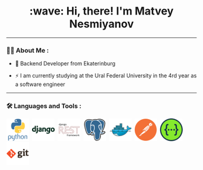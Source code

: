 <div id="header" align="center">
    <h1> :wave: Hi, there! I'm Matvey Nesmiyanov</h1>
</div>



---



### :woman_technologist: About Me :

- :deciduous_tree: Backend Developer from Ekaterinburg

- :zap: I am currently studying at the Ural Federal University in the 4rd year as a software engineer


---


### :hammer_and_wrench: Languages and Tools :
<div>
  <img src="https://github.com/devicons/devicon/blob/master/icons/python/python-original-wordmark.svg" title="Python" alt="Python" width="60" height="60"/>&nbsp;
  <img src="https://github.com/devicons/devicon/blob/master/icons/django/django-plain-wordmark.svg" title="Django" alt="Django" width="60" height="60"/>&nbsp;
  <img src="https://github.com/devicons/devicon/blob/master/icons/djangorest/djangorest-original-wordmark.svg" title="Djangorest" alt="Djangorest" width="60" height="60"/>&nbsp;
  <img src="https://github.com/devicons/devicon/blob/master/icons/postgresql/postgresql-original.svg" title="Postgresql" alt="Postgresql" width="60" height="60"/>&nbsp;
  <img src="https://github.com/devicons/devicon/blob/master/icons/docker/docker-original.svg" title="Docker" alt="Docker" width="60" height="60"/>&nbsp;
  <img src="https://github.com/devicons/devicon/blob/master/icons/postman/postman-original.svg" title="Postman" alt="Postman" width="60" height="60"/>&nbsp;
  <img src="https://github.com/devicons/devicon/blob/master/icons/swagger/swagger-original.svg" title="Swagger" alt="Swagger" width="60" height="60"/>&nbsp;
  <img src="https://github.com/devicons/devicon/blob/master/icons/git/git-original-wordmark.svg" title="Git" **alt="Git" width="60" height="60"/>
</div>



<!--
**Nesmiyanovvv/Nesmiyanovvv** is a ✨ _special_ ✨ repository because its `README.md` (this file) appears on your GitHub profile.

Here are some ideas to get you started:

- 🔭 I’m currently working on ...
- 🌱 I’m currently learning ...
- 👯 I’m looking to collaborate on ...
- 🤔 I’m looking for help with ...
- 💬 Ask me about ...
- 📫 How to reach me: ...
- 😄 Pronouns: ...
- ⚡ Fun fact: ...
-->
